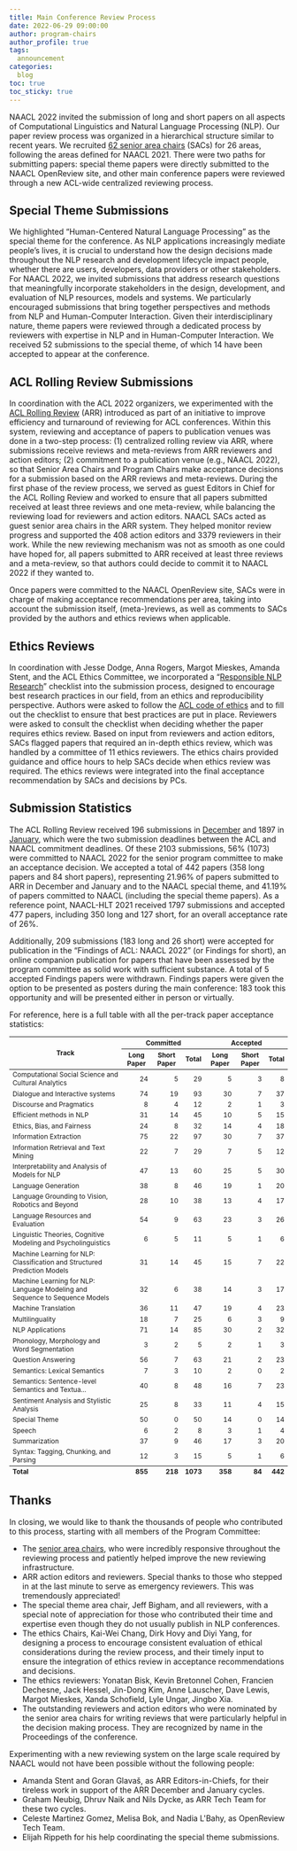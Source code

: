 ```yaml
---
title: Main Conference Review Process
date: 2022-06-29 09:00:00
author: program-chairs
author_profile: true
tags:
  announcement
categories:
  blog
toc: true
toc_sticky: true
---
```


NAACL 2022 invited the submission of long and short papers on all aspects of Computational Linguistics and Natural Language Processing (NLP). Our paper review process was organized in a hierarchical structure similar to recent years. We recruited [62 senior area chairs](/committees/program/) (SACs) for 26 areas, following the areas defined for NAACL 2021. There were two paths for submitting papers: special theme papers were directly submitted to the NAACL OpenReview site, and other main conference papers were reviewed through a new ACL-wide centralized reviewing process.

## Special Theme Submissions

We highlighted “Human-Centered Natural Language Processing” as the special theme for the conference. As NLP applications increasingly mediate people’s lives, it is crucial to understand how the design decisions made throughout the NLP research and development lifecycle impact people, whether there are users, developers, data providers or other stakeholders. For NAACL 2022, we invited submissions that address research questions that meaningfully incorporate stakeholders in the design, development, and evaluation of NLP resources, models and systems. We particularly encouraged submissions that bring together perspectives and methods from NLP and Human-Computer Interaction. Given their interdisciplinary nature, theme papers were reviewed through a dedicated process by reviewers with expertise in NLP and in Human-Computer Interaction. We received 52 submissions to the special theme, of which 14 have been accepted to appear at the conference.

## ACL Rolling Review Submissions

In coordination with the ACL 2022 organizers, we experimented with the [ACL Rolling Review](https://aclrollingreview.org/) (ARR) introduced as part of an initiative to improve efficiency and turnaround of reviewing for ACL conferences. Within this system, reviewing and acceptance of papers to publication venues was done in a two-step process: (1) centralized rolling review via ARR, where submissions receive reviews and meta-reviews from ARR reviewers and action editors; (2) commitment to a publication venue (e.g., NAACL 2022), so that Senior Area Chairs and Program Chairs make acceptance decisions for a submission based on the ARR reviews and meta-reviews. During the first phase of the review process, we served as guest Editors in Chief for the ACL Rolling Review and worked to ensure that all papers submitted received at least three reviews and one meta-review, while balancing the reviewing load for reviewers and action editors. NAACL SACs acted as guest senior area chairs in the ARR system. They helped monitor review progress and supported the 408 action editors and 3379 reviewers in their work. While the new reviewing mechanism was not as smooth as one could have hoped for, all papers submitted to ARR received at least three reviews and a meta-review, so that authors could decide to commit it to NAACL 2022 if they wanted to. 

Once papers were committed to the NAACL OpenReview site, SACs were in charge of making acceptance recommendations per area, taking into account the submission itself, (meta-)reviews, as well as comments to SACs provided by the authors and ethics reviews when applicable. 

## Ethics Reviews

In coordination with Jesse Dodge, Anna Rogers, Margot Mieskes, Amanda Stent, and the ACL Ethics Committee, we incorporated a “[Responsible NLP Research](https://aclrollingreview.org/responsibleNLPresearch/)” checklist into the submission process, designed to encourage best research practices in our field, from an ethics and reproducibility perspective.  Authors were asked to follow the [ACL code of ethics](https://www.aclweb.org/portal/content/acl-code-ethics) and to fill out the checklist to ensure that best practices are put in place. Reviewers were asked to consult the checklist when deciding whether the paper requires ethics review. Based on input from reviewers and action editors, SACs flagged papers that required an in-depth ethics review, which was handled by a committee of 11 ethics reviewers. The ethics chairs provided guidance and office hours to help SACs decide when ethics review was required. The ethics reviews were integrated into the final acceptance recommendation by SACs and decisions by PCs.

## Submission Statistics

The ACL Rolling Review received 196 submissions in [December](http://stats.aclrollingreview.org/iterations/2021/december/) and 1897 in [January](http://stats.aclrollingreview.org/iterations/2022/january/), which were the two submission deadlines between the ACL and NAACL commitment deadlines. Of these 2103 submissions, 56% (1073) were committed to NAACL 2022 for the senior program committee to make an acceptance decision. We accepted a total of 442 papers (358 long papers and 84 short papers), representing 21.96% of papers submitted to ARR in December and January and to the NAACL special theme, and 41.19% of papers committed to NAACL (including the special theme papers). As a reference point, NAACL-HLT 2021 received 1797 submissions and accepted 477 papers, including 350 long and 127 short, for an overall acceptance rate of 26%.

Additionally, 209 submissions (183 long and 26 short) were accepted for publication in the “Findings of ACL: NAACL 2022” (or Findings for short), an online companion publication for papers that have been assessed by the program committee as solid work with sufficient substance. A total of 5 accepted Findings papers were withdrawn. Findings papers were given the option to be presented as posters during the main conference: 183 took this opportunity and will be presented either in person or virtually.

For reference, here is a full table with all the per-track paper acceptance statistics:

<style>
#submission-stats-table { font-size: 85%; }
#submission-stats-table th { text-align: center; }
#submission-stats-table td { text-align: right; }
#submission-stats-table td:first-child { text-align: left; }
#submission-stats-table tfoot { font-weight: bold; }
</style>
<table id="submission-stats-table">
<thead>
<tr>
  <th rowspan=2>Track</th>
  <th colspan=3>Committed</th>
  <th colspan=3>Accepted</th>
</tr>
<tr>
  <th>Long Paper</th><th>Short Paper</th><th>Total</th>
  <th>Long Paper</th><th>Short Paper</th><th>Total</th>
</tr>
</thead>
<tbody>
<tr><td>Computational Social Science and Cultural Analytics</td><td>24</td><td>5</td><td>29</td><td>5</td><td>3</td><td>8</td></tr>
<tr><td>Dialogue and Interactive systems</td><td>74</td><td>19</td><td>93</td><td>30</td><td>7</td><td>37</td></tr>
<tr><td>Discourse and Pragmatics</td><td>8</td><td>4</td><td>12</td><td>2</td><td>1</td><td>3</td></tr>
<tr><td>Efficient methods in NLP</td><td>31</td><td>14</td><td>45</td><td>10</td><td>5</td><td>15</td></tr>
<tr><td>Ethics, Bias, and Fairness</td><td>24</td><td>8</td><td>32</td><td>14</td><td>4</td><td>18</td></tr>
<tr><td>Information Extraction</td><td>75</td><td>22</td><td>97</td><td>30</td><td>7</td><td>37</td></tr>
<tr><td>Information Retrieval and Text Mining</td><td>22</td><td>7</td><td>29</td><td>7</td><td>5</td><td>12</td></tr>
<tr><td>Interpretability and Analysis of Models for NLP</td><td>47</td><td>13</td><td>60</td><td>25</td><td>5</td><td>30</td></tr>
<tr><td>Language Generation</td><td>38</td><td>8</td><td>46</td><td>19</td><td>1</td><td>20</td></tr>
<tr><td>Language Grounding to Vision, Robotics and Beyond</td><td>28</td><td>10</td><td>38</td><td>13</td><td>4</td><td>17</td></tr>
<tr><td>Language Resources and Evaluation</td><td>54</td><td>9</td><td>63</td><td>23</td><td>3</td><td>26</td></tr>
<tr><td>Linguistic Theories, Cognitive Modeling and Psycholinguistics</td><td>6</td><td>5</td><td>11</td><td>5</td><td>1</td><td>6</td></tr>
<tr><td>Machine Learning for NLP: Classification and Structured Prediction Models</td><td>31</td><td>14</td><td>45</td><td>15</td><td>7</td><td>22</td></tr>
<tr><td>Machine Learning for NLP: Language Modeling and Sequence to Sequence Models</td><td>32</td><td>6</td><td>38</td><td>14</td><td>3</td><td>17</td></tr>
<tr><td>Machine Translation</td><td>36</td><td>11</td><td>47</td><td>19</td><td>4</td><td>23</td></tr>
<tr><td>Multilinguality</td><td>18</td><td>7</td><td>25</td><td>6</td><td>3</td><td>9</td></tr>
<tr><td>NLP Applications</td><td>71</td><td>14</td><td>85</td><td>30</td><td>2</td><td>32</td></tr>
<tr><td>Phonology, Morphology and Word Segmentation</td><td>3</td><td>2</td><td>5</td><td>2</td><td>1</td><td>3</td></tr>
<tr><td>Question Answering</td><td>56</td><td>7</td><td>63</td><td>21</td><td>2</td><td>23</td></tr>
<tr><td>Semantics: Lexical Semantics</td><td>7</td><td>3</td><td>10</td><td>2</td><td>0</td><td>2</td></tr>
<tr><td>Semantics: Sentence-level Semantics and Textua...</td><td>40</td><td>8</td><td>48</td><td>16</td><td>7</td><td>23</td></tr>
<tr><td>Sentiment Analysis and Stylistic Analysis</td><td>25</td><td>8</td><td>33</td><td>11</td><td>4</td><td>15</td></tr>
<tr><td>Special Theme</td><td>50</td><td>0</td><td>50</td><td>14</td><td>0</td><td>14</td></tr>
<tr><td>Speech</td><td>6</td><td>2</td><td>8</td><td>3</td><td>1</td><td>4</td></tr>
<tr><td>Summarization</td><td>37</td><td>9</td><td>46</td><td>17</td><td>3</td><td>20</td></tr>
<tr><td>Syntax: Tagging, Chunking, and Parsing</td><td>12</td><td>3</td><td>15</td><td>5</td><td>1</td><td>6</td></tr>
</tbody>
<tfoot>
<tr><td>Total</td><td>855</td><td>218</td><td>1073</td><td>358</td><td>84</td><td>442</td></tr>
</tfoot>
</table>

## Thanks

In closing, we would like to thank the thousands of people who contributed to this process, starting with all members of the Program Committee:

* The [senior area chairs](/committees/program/), who were incredibly responsive throughout the reviewing process and patiently helped improve the new reviewing infrastructure.
* ARR action editors and reviewers. Special thanks to those who stepped in at the last minute to serve as emergency reviewers. This was tremendously appreciated!
* The special theme area chair, Jeff Bigham, and all reviewers, with a special note of appreciation for those who contributed their time and expertise even though they do not usually publish in NLP conferences.
* The ethics Chairs, Kai-Wei Chang, Dirk Hovy and Diyi Yang, for designing a process to encourage consistent evaluation of ethical considerations during the review process, and their timely input to ensure the integration of ethics review in acceptance recommendations and decisions.
* The ethics reviewers: Yonatan Bisk, Kevin Bretonnel Cohen, Francien Dechesne, Jack Hessel, Jin-Dong Kim, Anne Lauscher, Dave Lewis, Margot Mieskes, Xanda Schofield, Lyle Ungar, Jingbo Xia.
* The outstanding reviewers and action editors who were nominated by the senior area chairs for writing reviews that were particularly helpful in the decision making process. They are recognized by name in the Proceedings of the conference.

Experimenting with a new reviewing system on the large scale required by NAACL would not have been possible without the following people:

* Amanda Stent and Goran Glavaš, as ARR Editors-in-Chiefs, for their tireless work in support of the ARR December and January cycles.
* Graham Neubig, Dhruv Naik and Nils Dycke, as ARR Tech Team for these two cycles.
* Celeste Martinez Gomez, Melisa Bok, and Nadia L'Bahy, as OpenReview Tech Team.
* Elijah Rippeth for his help coordinating the special theme submissions.
